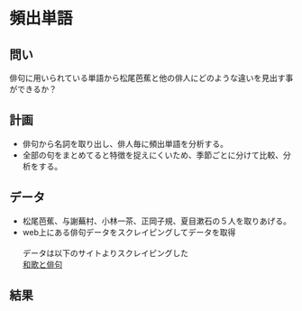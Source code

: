 # 頻出単語

## 問い
俳句に用いられている単語から松尾芭蕉と他の俳人にどのような違いを見出す事ができるか？

## 計画
- 俳句から名詞を取り出し、俳人毎に頻出単語を分析する。
- 全部の句をまとめてると特徴を捉えにくいため、季節ごとに分けて比較、分析をする。

## データ
- 松尾芭蕉、与謝蕪村、小林一茶、正岡子規、夏目漱石の５人を取りあげる。
- web上にある俳句データをスクレイピングしてデータを取得
<br><br>データは以下のサイトよりスクレイピングした<br>
[和歌と俳句](http://www5c.biglobe.ne.jp/~n32e131/index.htm)

## 結果